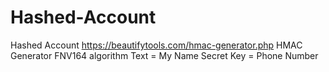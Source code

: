 # Hashed-Account
Hashed Account
https://beautifytools.com/hmac-generator.php
HMAC Generator
FNV164 algorithm
Text = My Name
Secret Key = Phone Number
